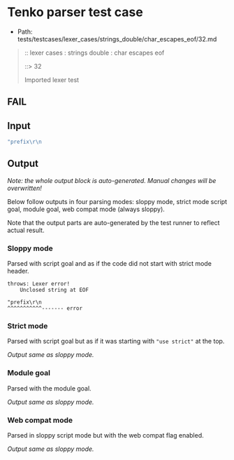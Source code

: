 # Tenko parser test case

- Path: tests/testcases/lexer_cases/strings_double/char_escapes_eof/32.md

> :: lexer cases : strings double : char escapes eof
>
> ::> 32
>
> Imported lexer test

## FAIL

## Input

`````js
"prefix\r\n
`````

## Output

_Note: the whole output block is auto-generated. Manual changes will be overwritten!_

Below follow outputs in four parsing modes: sloppy mode, strict mode script goal, module goal, web compat mode (always sloppy).

Note that the output parts are auto-generated by the test runner to reflect actual result.

### Sloppy mode

Parsed with script goal and as if the code did not start with strict mode header.

`````
throws: Lexer error!
    Unclosed string at EOF

"prefix\r\n
^^^^^^^^^^^------- error
`````

### Strict mode

Parsed with script goal but as if it was starting with `"use strict"` at the top.

_Output same as sloppy mode._

### Module goal

Parsed with the module goal.

_Output same as sloppy mode._

### Web compat mode

Parsed in sloppy script mode but with the web compat flag enabled.

_Output same as sloppy mode._
